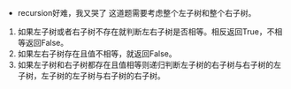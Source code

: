 - recursion好难，我又哭了
这道题需要考虑整个左子树和整个右子树。  
1. 如果左子树或者右子树不存在就判断左右子树是否相等。相反返回True，不相等返回False。  
2. 如果左右子树存在且值不相等，就返回False。  
3. 如果左子树和右子树都存在且值相等则递归判断左子树的右子树与右子树的左子树，左子树的左子树与右子树的右子树。